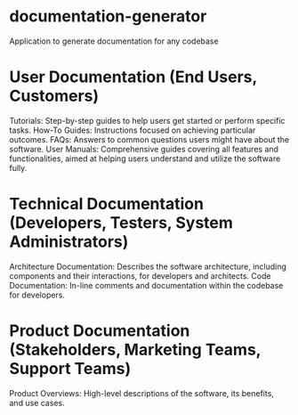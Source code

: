 # documentation-generator
Application to generate documentation for any codebase


# User Documentation (End Users, Customers)
Tutorials: Step-by-step guides to help users get started or perform specific tasks.
How-To Guides: Instructions focused on achieving particular outcomes.
FAQs: Answers to common questions users might have about the software.
User Manuals: Comprehensive guides covering all features and functionalities, aimed at helping users understand and utilize the software fully.

# Technical Documentation (Developers, Testers, System Administrators)
Architecture Documentation: Describes the software architecture, including components and their interactions, for developers and architects.
Code Documentation: In-line comments and documentation within the codebase for developers.

# Product Documentation (Stakeholders, Marketing Teams, Support Teams)
Product Overviews: High-level descriptions of the software, its benefits, and use cases.
